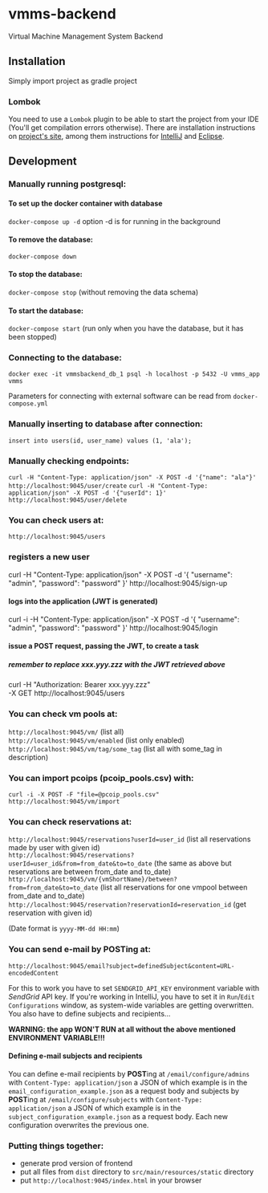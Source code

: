 # vmms-backend
Virtual Machine Management System Backend

## Installation
Simply import project as gradle project

### Lombok
You need to use a `Lombok` plugin to be able to start the project from your IDE (You'll get compilation errors otherwise). There are installation instructions on [project's site](https://projectlombok.org/), among them instructions for [IntelliJ](https://projectlombok.org/setup/intellij) and [Eclipse](https://projectlombok.org/setup/eclipse).

## Development

### Manually running postgresql:
#### To set up the docker container with database
`docker-compose up -d`
option -d is for running in the background
#### To remove the database:
`docker-compose down`
#### To stop the database:
`docker-compose stop`
(without removing the data schema)
#### To start the database:
`docker-compose start`
(run only when you have the database, but it has been stopped)

### Connecting to the database:
`docker exec -it vmmsbackend_db_1 psql -h localhost -p 5432 -U vmms_app vmms`

Parameters for connecting with external software can be read from `docker-compose.yml`

### Manually inserting to database after connection:
`insert into users(id, user_name) values (1, 'ala');`

### Manually checking endpoints:
`curl -H "Content-Type: application/json" -X POST -d '{"name": "ala"}' http://localhost:9045/user/create`
`curl -H "Content-Type: application/json" -X POST -d '{"userId": 1}' http://localhost:9045/user/delete`

### You can check users at:
`http://localhost:9045/users`


### registers a new user
curl -H "Content-Type: application/json" -X POST -d '{
    "username": "admin",
    "password": "password"
}' http://localhost:9045/sign-up

#### logs into the application (JWT is generated)
curl -i -H "Content-Type: application/json" -X POST -d '{
    "username": "admin",
    "password": "password"
}' http://localhost:9045/login

#### issue a POST request, passing the JWT, to create a task
##### remember to replace xxx.yyy.zzz with the JWT retrieved above
curl -H "Authorization: Bearer xxx.yyy.zzz" \
-X GET http://localhost:9045/users

### You can check vm pools at:  
`http://localhost:9045/vm/` (list all)   
`http://localhost:9045/vm/enabled` (list only enabled)   
`http://localhost:9045/vm/tag/some_tag` (list all with some_tag in description)   

### You can import pcoips (pcoip_pools.csv) with:
`curl -i -X POST -F "file=@pcoip_pools.csv" http://localhost:9045/vm/import`

### You can check reservations at:
`http://localhost:9045/reservations?userId=user_id` (list all reservations made by user with given id)  
`http://localhost:9045/reservations?userId=user_id&from=from_date&to=to_date` (the same as above but reservations are between from_date and to_date)  
`http://localhost:9045/vm/{vmShortName}/between?from=from_date&to=to_date`  (list all reservations for one vmpool between from_date and to_date)  
`http://localhost:9045/reservation?reservationId=reservation_id`  (get reservation with given id)    

(Date format is `yyyy-MM-dd HH:mm`)


### You can send e-mail by POSTing at:
`http://localhost:9045/email?subject=definedSubject&content=URL-encodedContent`

For this to work you have to set `SENDGRID_API_KEY` environment variable with *SendGrid* API key. If you're working in IntelliJ, you have to set it in `Run`/`Edit Configurations` window, as system-wide variables are getting overwritten. You also have to define subjects and recipients...

**WARNING: the app WON'T RUN at all without the above mentioned ENVIRONMENT VARIABLE!!!**

#### Defining e-mail subjects and recipients
You can define e-mail recipients by **POST**ing at `/email/configure/admins` with `Content-Type: application/json` a JSON of which example is in the `email_configuration_example.json` as a request body and subjects by **POST**ing at `/email/configure/subjects` with `Content-Type: application/json` a JSON of which example is in the `subject_configuration_example.json` as a request body. Each new configuration overwrites the previous one.

### Putting things together:
+ generate prod version of frontend
+ put all files from `dist` directory to `src/main/resources/static` directory
+ put `http://localhost:9045/index.html` in your browser
